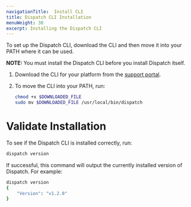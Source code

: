 ```yaml
---
navigationTitle:  Install CLI
title: Dispatch CLI Installation
menuWeight: 30
excerpt: Installing the Dispatch CLI
---
```


To set up the Dispatch CLI, download the CLI and then move it into your PATH where it can be used.

<p class="message--note"><strong>NOTE: </strong>You must install the Dispatch CLI before you install Dispatch itself.</p>

1. Download the CLI for your platform from the [support portal](https://support.d2iq.com/s/entitlement-based-product-downloads).
1. To move the CLI into your PATH, run:

    ```bash
    chmod +x $DOWNLOADED_FILE
    sudo mv $DOWNLOADED_FILE /usr/local/bin/dispatch
    ```

# Validate Installation

To see if the Dispatch CLI is installed correctly, run:

```bash
dispatch version
```

If successful, this command will output the currently installed version of Dispatch. For example:

```bash
dispatch version
{
    "Version": "v1.2.0"
}
```
